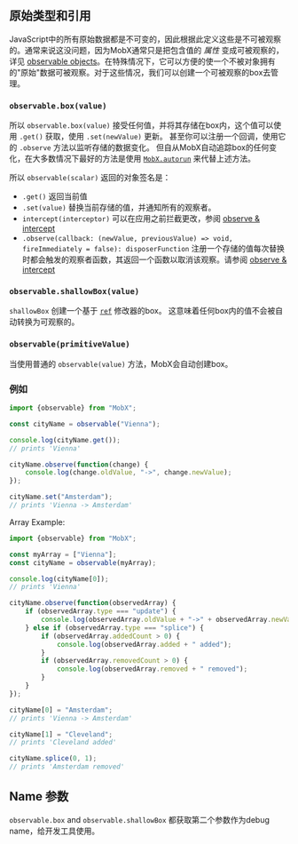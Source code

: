 ## 原始类型和引用


JavaScript中的所有原始数据都是不可变的，因此根据此定义这些是不可被观察的。通常来说这没问题，因为MobX通常只是把包含值的 _属性_ 变成可被观察的，详见 [observable objects](object.md)。在特殊情况下，它可以方便的使一个不被对象拥有的"原始"数据可被观察。对于这些情况，我们可以创建一个可被观察的box去管理。


### `observable.box(value)`

所以 `observable.box(value)` 接受任何值，并将其存储在box内，这个值可以使用 `.get()` 获取，使用 `.set(newValue)` 更新。
甚至你可以注册一个回调，使用它的 `.observe` 方法以监听存储的数据变化。
但自从MobX自动追踪box的任何变化，在大多数情况下最好的方法是使用 [`MobX.autorun`](autorun.md) 来代替上述方法。


所以 `observable(scalar)` 返回的对象签名是：
* `.get()` 返回当前值
* `.set(value)` 替换当前存储的值，并通知所有的观察者。
* `intercept(interceptor)` 可以在应用之前拦截更改，参阅 [observe & intercept](observe.md)
* `.observe(callback: (newValue, previousValue) => void, fireImmediately = false): disposerFunction` 注册一个存储的值每次替换时都会触发的观察者函数，其返回一个函数以取消该观察。请参阅 [observe & intercept](observe.md)


### `observable.shallowBox(value)`

`shallowBox` 创建一个基于 [`ref`](modifiers.md) 修改器的box。 这意味着任何box内的值不会被自动转换为可观察的。 


### `observable(primitiveValue)`

当使用普通的 `observable(value)` 方法，MobX会自动创建box。


### 例如

```javascript
import {observable} from "MobX";

const cityName = observable("Vienna");

console.log(cityName.get());
// prints 'Vienna'

cityName.observe(function(change) {
	console.log(change.oldValue, "->", change.newValue);
});

cityName.set("Amsterdam");
// prints 'Vienna -> Amsterdam'
```

Array Example:

```javascript
import {observable} from "MobX";

const myArray = ["Vienna"];
const cityName = observable(myArray);

console.log(cityName[0]);
// prints 'Vienna'

cityName.observe(function(observedArray) {
	if (observedArray.type === "update") {
		console.log(observedArray.oldValue + "->" + observedArray.newValue);
	} else if (observedArray.type === "splice") {
		if (observedArray.addedCount > 0) {
			console.log(observedArray.added + " added");
		}
		if (observedArray.removedCount > 0) {
			console.log(observedArray.removed + " removed");
		}
	}
});

cityName[0] = "Amsterdam";
// prints 'Vienna -> Amsterdam'

cityName[1] = "Cleveland";
// prints 'Cleveland added'

cityName.splice(0, 1);
// prints 'Amsterdam removed'
```

## Name 参数

`observable.box` and `observable.shallowBox` 都获取第二个参数作为debug name，给开发工具使用。

